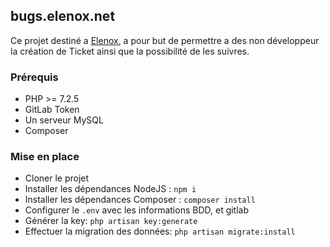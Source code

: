 ## bugs.elenox.net

Ce projet destiné a [Elenox](https://elenox.net), a pour but de permettre a des non développeur la création de Ticket ainsi que la possibilité de les suivres.

### Prérequis

- PHP >= 7.2.5
- GitLab Token
- Un serveur MySQL
- Composer

### Mise en place

- Cloner le projet
- Installer les dépendances NodeJS : `npm i`
- Installer les dépendances Composer : `composer install`
- Configurer le `.env` avec les informations BDD, et gitlab
- Générer la key: `php artisan key:generate`
- Effectuer la migration des données: `php artisan migrate:install`

